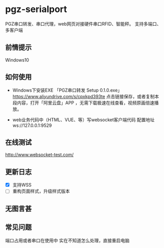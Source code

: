 # pgz-serialport
PGZ串口转发、串口代理，web网页对接硬件串口RFID、智能秤。
支持多端口、多客户端

## 前情提示
Windows10

## 如何使用
- Windows下安装EXE
「PGZ串口转发 Setup 0.1.0.exe」https://www.aliyundrive.com/s/cpxkpd393te 点击链接保存，或者复制本段内容，打开「阿里云盘」APP ，无需下载极速在线查看，视频原画倍速播放。

- web业务代码中（HTML、VUE、等）写websocket客户端代码
配置地址ws://127.0.0.1:9529


## 在线测试
http://www.websocket-test.com/

## 更新日志
- [x] 支持WSS
- [ ] 重构页面样式，升级样式版本

## 无图言甚


## 常见问题
端口占用或者串口在使用中
实在不知道怎么处理，直接重启电脑
